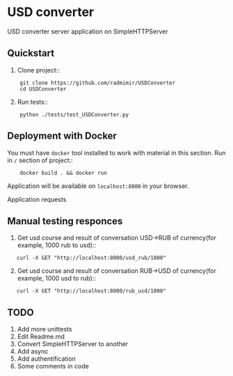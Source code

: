 # USD converter
USD converter server application on SimpleHTTPServer

Quickstart 
----------
1. Clone project::
```
    git clone https://github.com/radmimir/USDConverter
    cd USDConverter
```
2. Run tests::
```
    python ./tests/test_USDConverter.py
```
Deployment with Docker
----------------------

You must have ``docker`` tool installed to work with material in this section.
Run in ``/`` section of project::
```
    docker build . && docker run 
```
Application will be available on ``localhost:8000`` in your browser.

Application requests

Manual testing responces
----------

1. Get usd course and result of conversation USD->RUB of currency(for example, 1000 rub to usd)::
```
   curl -X GET "http://localhost:8000/usd_rub/1000"
```

2. Get usd course and result of conversation RUB->USD of currency(for example, 1000 usd to rub)::
```
   curl -X GET "http://localhost:8000/rub_usd/1000"
```

TODO
----------

1. Add more unittests
2. Edit Readme.md
3. Convert SimpleHTTPServer to another
4. Add async
5. Add authentification
6. Some comments in code
